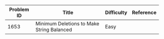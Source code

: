 | Problem ID | Title | Difficulty | Reference
| --- | --- | --- | ---
| 1653 | Minimum Deletions to Make String Balanced | Easy | 
